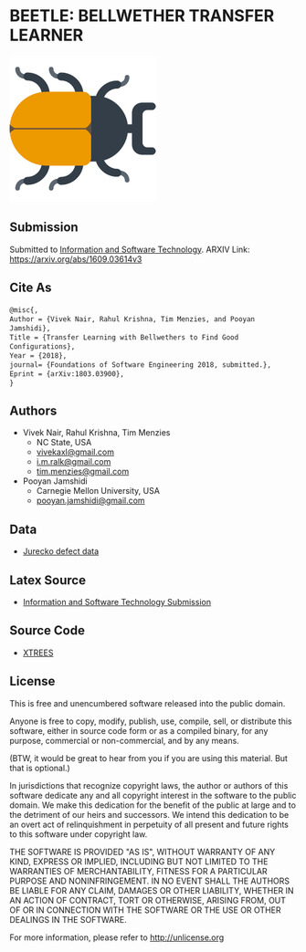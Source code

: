# BEETLE: **BE**LLW**E**THER **T**RANSFER **LE**ARNER 
![](/beetle.png)
## Submission 

Submitted to [Information and Software Technology](https://www.journals.elsevier.com/information-and-software-technology/). ARXIV Link: https://arxiv.org/abs/1609.03614v3

## Cite As

```
@misc{,
Author = {Vivek Nair, Rahul Krishna, Tim Menzies, and Pooyan Jamshidi},
Title = {Transfer Learning with Bellwethers to Find Good Configurations},
Year = {2018},
journal= {Foundations of Software Engineering 2018, submitted.},
Eprint = {arXiv:1803.03900},
}
```

## Authors

+ Vivek Nair, Rahul Krishna, Tim Menzies
  + NC State, USA 
  + vivekaxl@gmail.com
  + i.m.ralk@gmail.com
  + tim.menzies@gmail.com
+ Pooyan Jamshidi
  + Carnegie Mellon University, USA 
  + pooyan.jamshidi@gmail.com 

## Data

+ [Jurecko defect data](http://openscience.us/repo/defect/ck)

## Latex Source

+ [Information and Software Technology Submission](https://github.com/ai-se/XTREE/tree/master/doc/IST)

## Source Code

+ [XTREES](https://github.com/ai-se/XTREE/tree/master/src)

## License

This is free and unencumbered software released into the public domain.

Anyone is free to copy, modify, publish, use, compile, sell, or distribute this software, either in source code form or as a compiled binary, for any purpose, commercial or non-commercial, and by any means.

(BTW, it would be great to hear from you if you are using this material. But that is optional.)

In jurisdictions that recognize copyright laws, the author or authors of this software dedicate any and all copyright interest in the software to the public domain. We make this dedication for the benefit of the public at large and to the detriment of our heirs and successors. We intend this dedication to be an overt act of relinquishment in perpetuity of all present and future rights to this software under copyright law.

THE SOFTWARE IS PROVIDED "AS IS", WITHOUT WARRANTY OF ANY KIND, EXPRESS OR IMPLIED, INCLUDING BUT NOT LIMITED TO THE WARRANTIES OF MERCHANTABILITY, FITNESS FOR A PARTICULAR PURPOSE AND NONINFRINGEMENT. IN NO EVENT SHALL THE AUTHORS BE LIABLE FOR ANY CLAIM, DAMAGES OR OTHER LIABILITY, WHETHER IN AN ACTION OF CONTRACT, TORT OR OTHERWISE, ARISING FROM, OUT OF OR IN CONNECTION WITH THE SOFTWARE OR THE USE OR OTHER DEALINGS IN THE SOFTWARE.

For more information, please refer to http://unlicense.org
